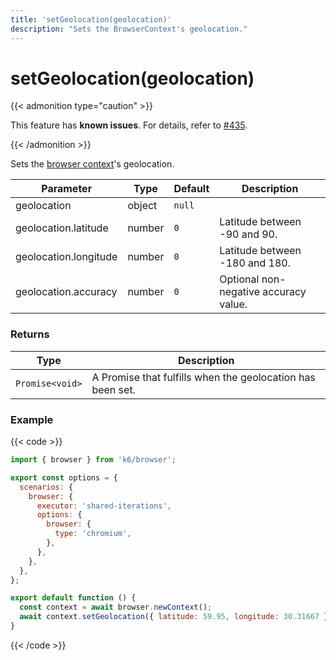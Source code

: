 ```yaml
---
title: 'setGeolocation(geolocation)'
description: "Sets the BrowserContext's geolocation."
---
```


# setGeolocation(geolocation)

{{< admonition type="caution" >}}

This feature has **known issues**. For details, refer to
[#435](https://github.com/grafana/xk6-browser/issues/435).

{{< /admonition >}}

Sets the [browser context](https://grafana.com/docs/k6/<K6_VERSION>/javascript-api/k6-browser/browsercontext)'s geolocation.

<TableWithNestedRows>

| Parameter             | Type   | Default | Description                           |
| --------------------- | ------ | ------- | ------------------------------------- |
| geolocation           | object | `null`  |                                       |
| geolocation.latitude  | number | `0`     | Latitude between -90 and 90.          |
| geolocation.longitude | number | `0`     | Latitude between -180 and 180.        |
| geolocation.accuracy  | number | `0`     | Optional non-negative accuracy value. |

</TableWithNestedRows>

### Returns

| Type            | Description                                                |
| --------------- | ---------------------------------------------------------- |
| `Promise<void>` | A Promise that fulfills when the geolocation has been set. |

### Example

{{< code >}}

```javascript
import { browser } from 'k6/browser';

export const options = {
  scenarios: {
    browser: {
      executor: 'shared-iterations',
      options: {
        browser: {
          type: 'chromium',
        },
      },
    },
  },
};

export default function () {
  const context = await browser.newContext();
  await context.setGeolocation({ latitude: 59.95, longitude: 30.31667 });
}
```

{{< /code >}}
